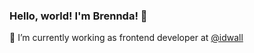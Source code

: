 ### Hello, world! I'm Brennda! 👋

🔭 I’m currently working as frontend developer at [@idwall](https://github.com/idwall)



